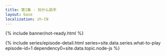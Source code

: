 ```yaml
---
title: 第1集 - 玩什么助手
layout: base
localization: zh-CN
---
```


{% include banner/not-ready.html %}

{% include series/episode-detail.html
    series=site.data.series.what-to-play
    episode-id=1
    dependency0=site.data.topic.node-js
%}